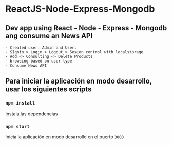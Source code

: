 # ReactJS-Node-Express-Mongodb

## Dev app using React  - Node - Express - Mongodb ang consume an News API 
 
    - Created user: Admin and User.
    - SIgnin > Login > Logout > Sesion control with localstorage
    - Add <> Consulting <> Delete Products
    - browsing based on user type
    - Consume News API
    
## Para iniciar la aplicación en modo desarrollo, usar los siguientes scripts

### `npm install`
Instala las dependencias
### `npm start`
Inicia la aplicación en modo desarrollo en el puerto `3000`
